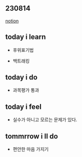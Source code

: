 ## 230814

[notion](https://glib-glitter-8ce.notion.site/SSAFY-Day-28-10-3a7f1f07f26948a3b1033c4006c77264?pvs=4)

## today i learn

- 후위표기법

- 백트래킹
  
## today i do

- 과목평가 통과
    
## today i feel

- 실수가 아니고 모르는 문제가 있다.
  
## tommrrow i ll do

- 편안한 마음 가지기
